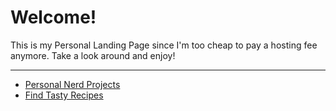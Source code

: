 # Welcome!
This is my Personal Landing Page since I'm too cheap to pay a hosting fee anymore. Take a look around and enjoy!
* * *
- [Personal Nerd Projects](https://github.com/jackphillipsjmu?tab=repositories)
- [Find Tasty Recipes](./recipes.html)

